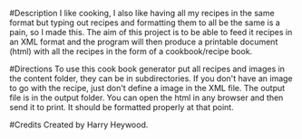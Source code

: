 #Description
I like cooking, I also like having all my recipes in the same format but typing out recipes and formatting them to all
be the same is a pain, so I made this. The aim of this project is to be able to feed it recipes in an XML format and the
program will then produce a printable document (html) with all the recipes in the form of a cookbook/recipe book.

#Directions
To use this cook book generator put all recipes and images in the content folder, they can be in subdirectories.
If you don't have an image to go with the recipe, just don't define a image in the XML file. The output file is in the
output folder. You can open the html in any browser and then send it to print. It should be formatted properly at that
point.

#Credits
Created by Harry Heywood.

